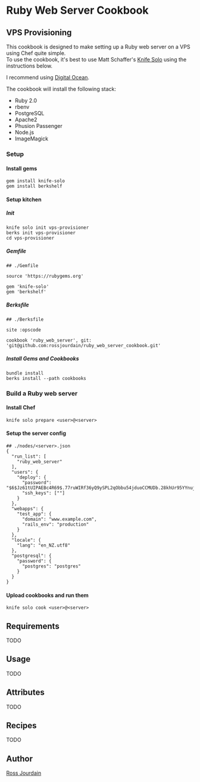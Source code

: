 # Ruby Web Server Cookbook


## VPS Provisioning
This cookbook is designed to make setting up a Ruby web server on a VPS using Chef quite simple.  
To use the cookbook, it's best to use Matt Schaffer's 
<a href='http://matschaffer.github.com/knife-solo/' target='_blank'>Knife Solo</a> using the instructions below.

I recommend using <a href='https://www.digitalocean.com/' target='_blank'>Digital Ocean</a>.  

The cookbook will install the following stack:
* Ruby 2.0 
* rbenv
* PostgreSQL
* Apache2
* Phusion Passenger
* Node.js
* ImageMagick


### Setup


#### Install gems
````
gem install knife-solo
gem install berkshelf
````


#### Setup kitchen


##### Init
````
knife solo init vps-provisioner
berks init vps-provisioner
cd vps-provisioner
````


##### Gemfile
````
## ./Gemfile

source 'https://rubygems.org'

gem 'knife-solo'
gem 'berkshelf'
````


##### Berksfile
````
## ./Berksfile

site :opscode

cookbook 'ruby_web_server', git: 'git@github.com:rossjourdain/ruby_web_server_cookbook.git'
````


##### Install Gems and Cookbooks
````
bundle install
berks install --path cookbooks
````


### Build a Ruby web server

#### Install Chef
````
knife solo prepare <user>@<server>
````

#### Setup the server config 
````
## ./nodes/<server>.json
{
  "run_list": [
    "ruby_web_server"
  ],
  "users": {
    "deploy": {
      "password": "$6$Jz61tUIPAEBc4R69$.77ruWIRf36yQ9ySPL2qObbu54jduoCCMUDb.28khUr95YYnuj5AKhslLnGAqSPBEolHC5MNm0yAExSoC6FKy.",
      "ssh_keys": [""]
    }
  },
  "webapps": {
    "test_app": {
      "domain": "www.example.com",
      "rails_env": "production"
    }
  },
  "locale": {
    "lang": "en_NZ.utf8"
  },
  "postgresql": {
    "password": {
      "postgres": "postgres"
    }
  }
}
````

#### Upload cookbooks and run them
````
knife solo cook <user>@<server>
````

## Requirements
TODO

## Usage
TODO

## Attributes
TODO

## Recipes
TODO

## Author
<a href='https://github.com/rossjourdain/' target='_blank'>Ross Jourdain</a>


